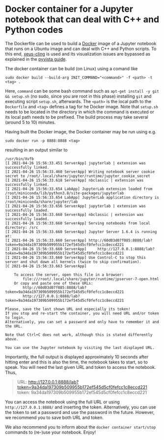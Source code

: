 # Docker container for a Jupyter notebook that can deal with C++ and Python codes

The Dockerfile can be used to build a [Docker](https://www.docker.com/) image of a Jupyter notebook
that runs on a Ubuntu image and can deal with C++ and Python scripts. To this end, [xeus-cling](
https://github.com/jupyter-xeus/xeus-cling) is used and its visualization issues are bypassed as
explained in the [pyvista guide](https://docs.pyvista.org/getting-started/installation.html).

The docker container can be build (on Linux) using a comand like

    sudo docker build --build-arg INIT_COMMAND="<command>" -f <path> -t <tag> .

Here, `command` can be some bash command such as `apt-get install -y git && setup.sh` (no sudo,
since you are root in this phase) installing `git` and executing script `setup.sh`, afterwards. The
`<path>` is the local path to the `Dockerfile` and `<tag>` defines a tag for he Docker image. Note
that `setup.sh` needs to be located in the directory in which the command is executed or its local
path needs to be prefixed. The build process may take several (around 5 to 10) minutes.

Having built the Docker image, the Docker container may be run using e.g.

    sudo docker run -p 8888:8888 <tag>

resulting in an output similar to

````
/usr/bin/Xvfb
[I 2021-04-26 15:56:33.451 ServerApp] jupyterlab | extension was successfully linked.
[I 2021-04-26 15:56:33.460 ServerApp] Writing notebook server cookie secret to /root/.local/share/jupyter/runtime/jupyter_cookie_secret
[I 2021-04-26 15:56:33.618 ServerApp] nbclassic | extension was successfully linked.
[I 2021-04-26 15:56:33.654 LabApp] JupyterLab extension loaded from /root/miniconda/lib/python3.8/site-packages/jupyterlab
[I 2021-04-26 15:56:33.654 LabApp] JupyterLab application directory is /root/miniconda/share/jupyter/lab
[I 2021-04-26 15:56:33.656 ServerApp] jupyterlab | extension was successfully loaded.
[I 2021-04-26 15:56:33.660 ServerApp] nbclassic | extension was successfully loaded.
[I 2021-04-26 15:56:33.660 ServerApp] Serving notebooks from local directory: /src
[I 2021-04-26 15:56:33.660 ServerApp] Jupyter Server 1.6.4 is running at:
[I 2021-04-26 15:56:33.660 ServerApp] http://60d03d07f085:8888/lab?token=9a34da197309b509955b172ef545d5cf0fefcc1c8eccd221
[I 2021-04-26 15:56:33.660 ServerApp]     http://127.0.0.1:8888/lab?token=9a34da197309b509955b172ef545d5cf0fefcc1c8eccd221
[I 2021-04-26 15:56:33.660 ServerApp] Use Control-C to stop this server and shut down all kernels (twice to skip confirmation).
[C 2021-04-26 15:56:33.663 ServerApp]
    
    To access the server, open this file in a browser:
        file:///root/.local/share/jupyter/runtime/jpserver-7-open.html
    Or copy and paste one of these URLs:
        http://60d03d07f085:8888/lab?token=9a34da197309b509955b172ef545d5cf0fefcc1c8eccd221
        http://127.0.0.1:8888/lab?token=9a34da197309b509955b172ef545d5cf0fefcc1c8eccd221

Please, save the last shown URL and especially its token!
If you stop and re-start the container, you will need URL and/or token to login.
Alternatively, you can set a password and only have to remember it and the URL.

Note that Ctrl+C does not work, although this is stated differently above.

You can use the Jupyter notebook by visiting the last displayed URL.
````

Importantly, the full output is displayed approximately 10 seconds after hitting enter and this is
also the time, the notebook takes to start, so to speak. You will need the last given URL and token
to access the notebook. Thus,

> URL: http://127.0.0.1:8888/lab?token=9a34da197309b509955b172ef545d5cf0fefcc1c8eccd221  
> token: 9a34da197309b509955b172ef545d5cf0fefcc1c8eccd221

You can access the notebook using the full URL or using `http://127.0.0.1:8888/` and inserting the
token. Alternatively, you can use the token to set a password and use the password in the future.
However, we recommend you to save both URL and token.

We also recommend you to inform about the `docker container start/stop` commands to (re-)use your
notebook. Enjoy!
